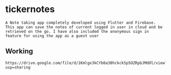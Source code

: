 # tickernotes

    A Note taking app completely developed using Flutter and Firebase. This app can save the notes of current logged in user in cloud and be retrieved on the go. I have also included the anonymous sign in feature for using the app as a guest user

## Working
    https://drive.google.com/file/d/1Kmlgx3kCYb8a38hckck5p5OZRpbJMdOl/view?usp=sharing
